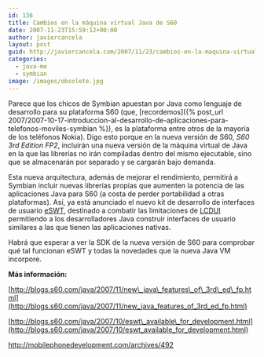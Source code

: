 ```yaml
---
id: 136
title: Cambios en la máquina virtual Java de S60
date: 2007-11-23T15:59:12+00:00
author: javiercancela
layout: post
guid: http://javiercancela.com/2007/11/23/cambios-en-la-maquina-virtual-java-de-s60/
categories:
  - java-me
  - symbian
image: /images/obsolete.jpg
---
```

Parece que los chicos de Symbian apuestan por Java como lenguaje de desarrollo para su plataforma S60 (que, [recordemos]({% post_url 2007/2007-10-17-introduccion-al-desarrollo-de-aplicaciones-para-telefonos-moviles-symbian %}), es la plataforma entre otros de la mayoría de los teléfonos Nokia). Digo esto porque en la nueva versión de S60, _S60 3rd Edition FP2_, incluirán una nueva versión de la máquina virtual de Java en la que las librerías no irán compiladas dentro del mismo ejecutable, sino que se almacenarán por separado y se cargarán bajo demanda.

Esta nueva arquitectura, además de mejorar el rendimiento, permitirá a Symbian incluir nuevas librerías propias que aumenten la potencia de las aplicaciones Java para S60 (a costa de perder portabilidad a otras plataformas). Así, ya está anunciado el nuevo kit de desarrollo de interfaces de usuario [eSWT](http://wiki.forum.nokia.com/index.php/ESWT "ESWT - Forum Nokia Wiki"), destinado a combatir las limitaciones de [LCDUI](http://www.j2medev.com/api/midp/javax/microedition/lcdui/package-summary.html "Package javax.microedition.lcdui") permitiendo a los desarrolladores Java construir interfaces de usuario similares a las que tienen las aplicaciones nativas.

Habrá que esperar a ver la SDK de la nueva versión de S60 para comprobar qué tal funcionan eSWT y todas la novedades que la nueva Java VM incorpore.

 **Más información:**
  
[http://blogs.s60.com/java/2007/11/new\_java\_features\_of\_3rd\_ed\_fp.html](http://blogs.s60.com/java/2007/11/new_java_features_of_3rd_ed_fp.html)
  
[http://blogs.s60.com/java/2007/10/eswt\_available\_for_development.html](http://blogs.s60.com/java/2007/10/eswt_available_for_development.html)
  
 <http://mobilephonedevelopment.com/archives/492>